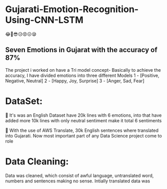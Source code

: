 # Gujarati-Emotion-Recognition-Using-CNN-LSTM
😂🥰😎😥😡😖😪 
## Seven Emotions in Gujarat with the accuracy of 87%
The project i worked on have a Tri model concept-  Basically to achieve the accuracy, I have divided emotions into three different Models
1 - [Positive,  Negative, Neutral]
2 - [Happy, Joy, Surprise]
3 - [Anger, Sad, Fear]

# DataSet:
🧐 It's was an English Dataset have 20k lines with 6 emotions, into that have added more 10k lines with only neutral sentiment make it total 6 sentiments

🔁 With the use of AWS Translate, 30k English sentences where translated into Gujarati. Now most important part of any Data Science project come to role

# Data Cleaning:
Data was cleaned, which consist of awful language, untranslated word, numbers and sentences making no sense.
Intially translated data was 
